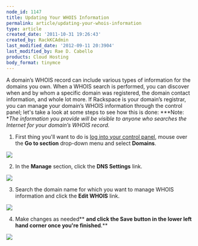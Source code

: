 ```yaml
---
node_id: 1147
title: Updating Your WHOIS Information
permalink: article/updating-your-whois-information
type: article
created_date: '2011-10-31 19:26:43'
created_by: RackKCAdmin
last_modified_date: '2012-09-11 20:3904'
last_modified_by: Rae D. Cabello
products: Cloud Hosting
body_format: tinymce
---
```


A domain&rsquo;s WHOIS record can include various types of information for the
domains you own. When a WHOIS search is performed, you can discover when
and by whom a specific domain was registered, the domain contact
information, and whole lot more. If Rackspace is your domain&rsquo;s
registrar, you can manage your domain&rsquo;s WHOIS information through the
control panel; let's take a look at some steps to see how this is
done: ***Note: **The information you provide will be visible to anyone
who searches the Internet for your domain&rsquo;s WHOIS record.*  

1. First thing you'll want to do is [log into your control
panel](http://cp.rackspace.com), mouse over the **Go to
section** drop-down menu and select **Domains**.

![](http://c800721.r21.cf2.rackcdn.com/UpdatingYourWhoisInformation.png)

2. In the **Manage** section, click the **DNS Settings** link.

![](http://c800721.r21.cf2.rackcdn.com/UpdatingYourWhoisInformation2.png)

3. Search the domain name for which you want to manage WHOIS
information and click the **Edit WHOIS** link.

![](http://c800721.r21.cf2.rackcdn.com/UpdatingYourWhoisInformation3.png)

4. Make changes as needed** **and click the **Save** button in the
lower left hand corner once you're finished**.**

![](http://c800721.r21.cf2.rackcdn.com/UpdatingYourWhoisInformation4.png)

